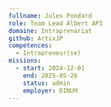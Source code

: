```yaml
---
fullname: Jules Pondard
role: Team Lead Albert API
domaine: Intraprenariat
github: ArtixJP
competences:
  - Intrapreneur(se)
missions:
  - start: 2024-12-01
    end: 2025-05-26
    status: admin
    employer: DINUM
---
```

